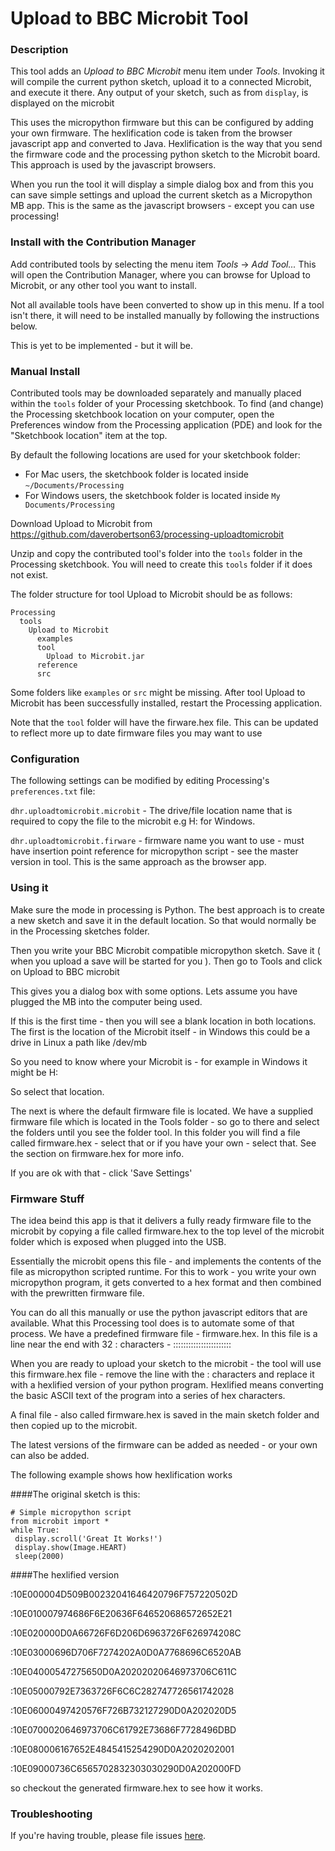 # Upload to BBC Microbit Tool

### Description

This tool adds an _Upload to BBC Microbit_ menu item under _Tools_. Invoking it will compile the current python sketch, upload it to a connected Microbit, and execute it there. Any output of your sketch, such as from `display`, is displayed on the microbit

This uses the micropython firmware but this can be configured by adding your own firmware.  The hexlification code is taken from the browser javascript app and converted to Java. Hexlification is the way that you send the firmware code and the processing python sketch to the Microbit board.  This approach is used by the javascript browsers.  

When you run the tool it will display a simple dialog box and from this you can save simple settings and upload the current sketch as a Micropython MB app.  This is the same as the javascript browsers - except you can use processing!

### Install with the Contribution Manager

Add contributed tools by selecting the menu item _Tools_ → _Add Tool..._ This will open the Contribution Manager, where you can browse for Upload to Microbit, or any other tool you want to install.

Not all available tools have been converted to show up in this menu. If a tool isn't there, it will need to be installed manually by following the instructions below.

This is yet to be implemented - but it will be.

### Manual Install

Contributed tools may be downloaded separately and manually placed within the `tools` folder of your Processing sketchbook. To find (and change) the Processing sketchbook location on your computer, open the Preferences window from the Processing application (PDE) and look for the "Sketchbook location" item at the top.

By default the following locations are used for your sketchbook folder: 
  * For Mac users, the sketchbook folder is located inside `~/Documents/Processing` 
  * For Windows users, the sketchbook folder is located inside `My Documents/Processing`

Download Upload to Microbit from https://github.com/daverobertson63/processing-uploadtomicrobit

Unzip and copy the contributed tool's folder into the `tools` folder in the Processing sketchbook. You will need to create this `tools` folder if it does not exist.
    
The folder structure for tool Upload to Microbit should be as follows:

```
Processing
  tools
    Upload to Microbit
      examples
      tool
        Upload to Microbit.jar
      reference
      src
```
                      
Some folders like `examples` or `src` might be missing. After tool Upload to Microbit has been successfully installed, restart the Processing application.

Note that the `tool` folder will have the firware.hex file. This can be updated to reflect more up to date firmware files you may want to use 

### Configuration

The following settings can be modified by editing Processing's `preferences.txt` file:

`dhr.uploadtomicrobit.microbit` - The drive/file location name that is required to copy the file to the microbit e.g H: for Windows.  

`dhr.uploadtomicrobit.firware` - firmware name you want to use - must have insertion point reference for micropython script - see the master version in tool. This is the same approach as the browser app.

### Using it

Make sure the mode in processing is Python.  The best approach is to create a new sketch and save it in the default location.  So that would normally be in the Processing  sketches folder.

Then you write your BBC Microbit compatible micropython sketch.  Save it ( when you upload a save will be started for you ).  Then go to Tools and click on Upload to BBC microbit

This gives you a dialog box with some options.  Lets assume you have plugged the MB into the computer being used.

If this is the first time - then you will see a blank location in both locations.  The first is the location of the Microbit itself - in Windows this could be a drive in Linux a path like /dev/mb

So you need to know where your Microbit is - for example in Windows it might be H:

So select that location.

The next is where the default firmware file is located.  We have a supplied firmware file which is located in the Tools folder - so go to there and select the folders until you see the folder tool.  In this folder you will find a file called firmware.hex - select that or if you have your own - select that.  See the section on firmware.hex for more info.

If you are ok with that - click 'Save Settings'


### Firmware Stuff

The idea beind this app is that it delivers a fully ready firmware file to the microbit by copying a file called firmware.hex to the top level of the microbit folder which is exposed when plugged into the USB.

Essentially the microbit opens this file - and implements the contents of the file as micropython scripted runtime.  For this to work - you write your own micropython program, it gets converted to a hex format and then combined with the prewritten firmware file.

You can do all this manually or use the python javascript editors that are available.  What this Processing tool does is to automate some of that process.  We have a predefined firmware file - firmware.hex.  In this file is a line near the end with 32 : characters - :::::::::::::::::::::::

When you are ready to upload your sketch to the microbit - the tool will use this firmware.hex file - remove the line with the : characters and replace it with a hexlified version of your python program.  Hexlified means converting the basic ASCII text of the program into a series of hex characters.

A final file - also called firmware.hex is saved in the main sketch folder and then copied up to the microbit.

The latest versions of the firmware can be added as needed - or your own can also be added.  

The following example shows how hexlification works

####The original sketch is this:

	# Simple micropython script
	from microbit import *
	while True:
     display.scroll('Great It Works!')
     display.show(Image.HEART)
     sleep(2000)

####The hexlified version 

:10E000004D509B00232041646420796F757220502D

:10E010007974686F6E20636F646520686572652E21

:10E020000D0A66726F6D206D6963726F626974208C

:10E03000696D706F7274202A0D0A7768696C6520AB

:10E04000547275650D0A20202020646973706C611C

:10E05000792E7363726F6C6C282747726561742028

:10E06000497420576F726B732127290D0A202020D5

:10E0700020646973706C61792E73686F7728496DBD

:10E080006167652E4845415254290D0A2020202001

:10E09000736C6565702832303030290D0A202000FD

so checkout the generated firmware.hex to see how it works.

### Troubleshooting

If you're having trouble, please file issues [here](https://github.com/daverobertson63/processing-uploadtomicrobit/issues/new).

